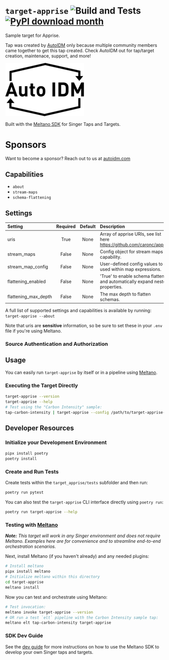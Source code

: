 # `target-apprise` ![Build and Tests](https://github.com/AutoIDM/tap-apprise/actions/workflows/ci.yml/badge.svg?branch=main) [![PyPI download month](https://img.shields.io/pypi/dm/tap-apprise.svg)](https://pypi.python.org/pypi/tap-apprise/) 
Sample target for Apprise. 

Tap was created by [AutoIDM](https://autoidm.com) only because multiple community members came together to get this tap created. Check AutoIDM out for tap/target creation, maintenace, support, and more!

<a href="https://autoidm.com"><img alt="AutoIDM" src="./images/autoidm.png" width="250"></a>

Built with the [Meltano SDK](https://sdk.meltano.com) for Singer Taps and Targets.

# Sponsors
Want to become a sponsor? Reach out to us at [autoidm.com](https://autoidm.com)

## Capabilities

* `about`
* `stream-maps`
* `schema-flattening`

## Settings

| Setting             | Required | Default | Description |
|:--------------------|:--------:|:-------:|:------------|
| uris                | True     | None    | Array of apprise URIs, see list here https://github.com/caronc/apprise |
| stream_maps         | False    | None    | Config object for stream maps capability. |
| stream_map_config   | False    | None    | User-defined config values to be used within map expressions. |
| flattening_enabled  | False    | None    | 'True' to enable schema flattening and automatically expand nested properties. |
| flattening_max_depth| False    | None    | The max depth to flatten schemas. |

A full list of supported settings and capabilities is available by running: `target-apprise --about`

Note that uris are **sensitive** information, so be sure to set these in your `.env` file if you're using Meltano. 


### Source Authentication and Authorization


## Usage

You can easily run `target-apprise` by itself or in a pipeline using [Meltano](https://meltano.com/).

### Executing the Target Directly

```bash
target-apprise --version
target-apprise --help
# Test using the "Carbon Intensity" sample:
tap-carbon-intensity | target-apprise --config /path/to/target-apprise-config.json
```

## Developer Resources

### Initialize your Development Environment

```bash
pipx install poetry
poetry install
```

### Create and Run Tests

Create tests within the `target_apprise/tests` subfolder and
  then run:

```bash
poetry run pytest
```

You can also test the `target-apprise` CLI interface directly using `poetry run`:

```bash
poetry run target-apprise --help
```

### Testing with [Meltano](https://meltano.com/)

_**Note:** This target will work in any Singer environment and does not require Meltano.
Examples here are for convenience and to streamline end-to-end orchestration scenarios._

Next, install Meltano (if you haven't already) and any needed plugins:

```bash
# Install meltano
pipx install meltano
# Initialize meltano within this directory
cd target-apprise
meltano install
```

Now you can test and orchestrate using Meltano:

```bash
# Test invocation:
meltano invoke target-apprise --version
# OR run a test `elt` pipeline with the Carbon Intensity sample tap:
meltano elt tap-carbon-intensity target-apprise
```

### SDK Dev Guide

See the [dev guide](https://sdk.meltano.com/en/latest/dev_guide.html) for more instructions on how to use the Meltano SDK to
develop your own Singer taps and targets.
